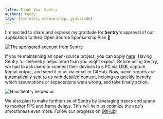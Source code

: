 ```yaml
---
title: Thank You, Sentry
authors: teddy
tags: [for-user, sponsorship, gratitude]
---
```


I'm excited to share and express my gratitude for **Sentry**'s approval of our application to their Open Source Sponsorship Plan 🎉

![The sponsored account from Sentry](/img/sentry-sponsorship.webp#boxed)

If you're maintaining an open-source project, you can apply [here](https://sentry.io/for/open-source/). Having Sentry for telemetry helps more than you might expect. Before using Sentry, we had to ask users to connect their devices to a PC via USB, capture logcat output, and send it to us via email or GitHub. Now, panic reports are automatically sent to us with detailed context, helping us quickly identify which assumptions or expectations went wrong, and take timely action.

![How Sentry helped us](/img/sentry-dashboard.webp)

We also plan to make further use of Sentry by leveraging traces and spans to monitor FPS and frame delays. This will help us optimize the app's smoothness even more.
Follow our progress on [GitHub](https://github.com/localdesktop/localdesktop)!
